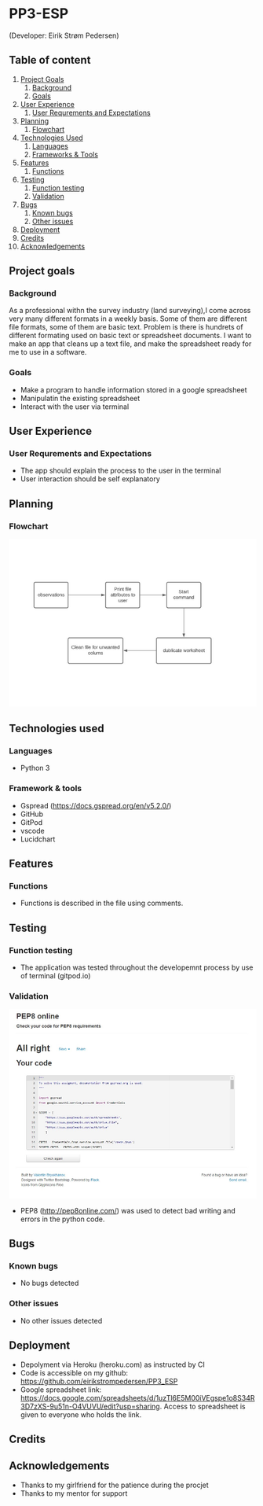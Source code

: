 # PP3-ESP
(Developer: Eirik Strøm Pedersen)

## Table of content

1. [Project Goals](#project-goals)
    1. [Background](#background) 
    2. [Goals](#user-goals)
2. [User Experience](#user-experience)
    1. [User Requrements and Expectations](#user-requrements-and-expectations)
3. [Planning](#planning)
    1. [Flowchart](#flowchart)
4. [Technologies Used](#technologies-used)
    1. [Languages](#languages)
    2. [Frameworks & Tools](#frameworks-&-tools)
5. [Features](#features)
    1. [Functions](#functions)
6. [Testing](#validation)
    1. [Function testing](#function-testing)
    2. [Validation](#validation)
8. [Bugs](#Bugs)
    1. [Known bugs](#know-bugs)
    2. [Other issues](#other-issues)
9. [Deployment](#deployment)
10. [Credits](#credits)
11. [Acknowledgements](#acknowledgements)


## Project goals

### Background
As a professional withn the survey industry (land surveying),I come across very many different formats in a weekly basis. Some of them are different file formats, some of them are basic text. Problem is there is hundrets of different formating used on basic text or spreadsheet documents. I want to make an app that cleans up a text file, and make the spreadsheet ready for me to use in a software.

### Goals
- Make a program to handle information stored in a google spreadsheet
- Manipulatin the existing spreadsheet
- Interact with the user via terminal

## User Experience

### User Requrements and Expectations
- The app should explain the process to the user in the terminal
- User interaction should be self explanatory

## Planning

### Flowchart
![flowchart](docs/flowchart.jpg)

## Technologies used

### Languages
- Python 3

### Framework & tools
- Gspread (https://docs.gspread.org/en/v5.2.0/)
- GitHub
- GitPod
- vscode
- Lucidchart

## Features

### Functions
- Functions is described in the file using comments.

## Testing

### Function testing
- The application was tested throughout the developemnt process by use of terminal (gitpod.io)

### Validation
![PEP8](docs/PEP8-validation.jpg)

- PEP8 (http://pep8online.com/) was used to detect bad writing and errors in the python code.

## Bugs

### Known bugs
- No bugs detected

### Other issues
- No other issues detected

## Deployment
- Depolyment via Heroku (heroku.com) as instructed by CI
- Code is accessible on my github: https://github.com/eirikstrompedersen/PP3_ESP
- Google spreadsheet link: https://docs.google.com/spreadsheets/d/1uzTl6E5M00iVEgspe1o8S34R3D7zXS-9u51n-O4VUVU/edit?usp=sharing. Access to spreadsheet is given to everyone who holds the link.

## Credits

## Acknowledgements
- Thanks to my girlfriend for the patience during the procjet
- Thanks to my mentor for support